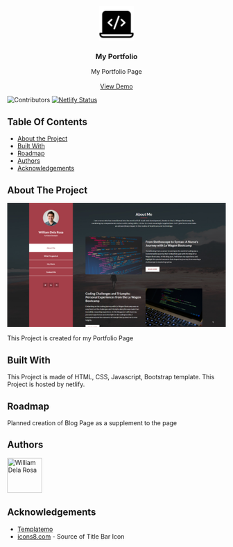 <br/>
<p align="center">
  <a href="https://github.com/william1220/williamtechportfolio.live">
    <img src="assets/images/icons8-coding-64.png" alt="Logo" width="80" height="80">
  </a>

  <h3 align="center">My Portfolio </h3>

  <p align="center">
    My Portfolio Page
    <br/>
    <br/>
    <a href="https://williamtechportfolio.live/">View Demo</a>
  </p>
</p>

![Contributors](https://img.shields.io/github/contributors/william1220/williamtechportfolio.live?color=dark-green)
[![Netlify Status](https://api.netlify.com/api/v1/badges/1529ec45-69bf-434e-9815-499a58d67cc3/deploy-status)](https://app.netlify.com/sites/williamtechportfolio/deploys)


## Table Of Contents

* [About the Project](#about-the-project)
* [Built With](#built-with)
* [Roadmap](#roadmap)
* [Authors](#authors)
* [Acknowledgements](#acknowledgements)

## About The Project

![Screen Shot](assets/images/My_Portfolio.png)

This Project is created for my Portfolio Page

## Built With

This Project is made of HTML, CSS, Javascript, Bootstrap template. This Project is hosted by netlify.


## Roadmap

Planned creation of Blog Page as a supplement to the page

## Authors

[//]: contributor-faces

<a href="https://github.com/william1220"><img src="https://avatars.githubusercontent.com/u/23138486?v=4" title="William Dela Rosa" width="80" height="80"></a>

[//]: contributor-faces

## Acknowledgements
* [Templatemo](https://#/)
* [icons8.com](https://icons8.com/) - Source of Title Bar Icon
